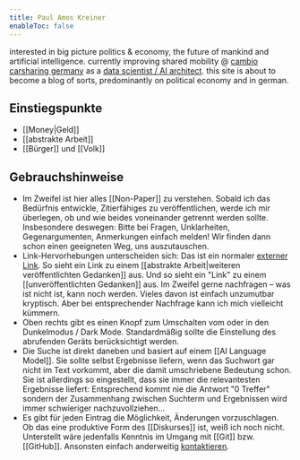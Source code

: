 ```yaml
---
title: Paul Amos Kreiner
enableToc: false
---
```


interested in big picture politics & economy, the future of mankind and artificial intelligence. currently improving shared mobility @ [cambio carsharing germany](https://www.cambio-carsharing.de/ueber-uns) as a [data scientist / AI architect](https://www.linkedin.com/in/paulamoskreiner/). this site is about to become a blog of sorts, predominantly on political economy and in german.

## Einstiegspunkte
- [[Money|Geld]]
- [[abstrakte Arbeit]]
- [[Bürger]] und [[Volk]]

## Gebrauchshinweise
- Im Zweifel ist hier alles [[Non-Paper]] zu verstehen. Sobald ich das Bedürfnis entwickle, Zitierfähiges zu veröffentlichen, werde ich mir überlegen, ob und wie beides voneinander getrennt werden sollte. Insbesondere deswegen: Bitte bei Fragen, Unklarheiten, Gegenargumenten, Anmerkungen einfach melden! Wir finden dann schon einen geeigneten Weg, uns auszutauschen.
- Link-Hervorhebungen unterscheiden sich: Das ist ein normaler [externer Link](https://twitter.com/paulamoskreiner). So sieht ein Link zu einem [[abstrakte Arbeit|weiteren veröffentlichten Gedanken]] aus. Und so sieht ein "Link" zu einem [[unveröffentlichten Gedanken]] aus. Im Zweifel gerne nachfragen – was ist nicht ist, kann noch werden. Vieles davon ist einfach unzumutbar kryptisch. Aber bei entsprechender Nachfrage kann ich mich vielleicht kümmern.
- Oben rechts gibt es einen Knopf zum Umschalten vom oder in den Dunkelmodus / Dark Mode. Standardmäßig sollte die Einstellung des abrufenden Geräts berücksichtigt werden.
- Die Suche ist direkt daneben und basiert auf einem [[AI Language Model]]. Sie sollte selbst Ergebnisse liefern, wenn das Suchwort gar nicht im Text vorkommt, aber die damit umschriebene Bedeutung schon. Sie ist allerdings so eingestellt, dass sie immer die relevantesten Ergebnisse liefert: Entsprechend kommt nie die Antwort "0 Treffer" sondern der Zusammenhang zwischen Suchterm und Ergebnissen wird immer schwieriger nachzuvollziehen...
- Es gibt für jeden Eintrag die Möglichkeit, Änderungen vorzuschlagen. Ob das eine produktive Form des [[Diskurses]] ist, weiß ich noch nicht. Unterstellt wäre jedenfalls Kenntnis im Umgang mit [[Git]] bzw. [[GitHub]]. Ansonsten einfach anderweitig <a href=mailto:me@paulamoskreiner.de>kontaktieren</a>.
